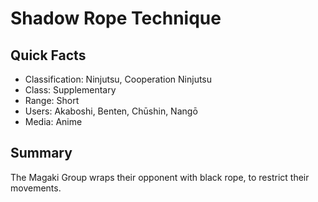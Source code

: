 # Shadow Rope Technique

## Quick Facts
- Classification: Ninjutsu, Cooperation Ninjutsu
- Class: Supplementary
- Range: Short
- Users: Akaboshi, Benten, Chūshin, Nangō
- Media: Anime

## Summary
The Magaki Group wraps their opponent with black rope, to restrict their movements.

